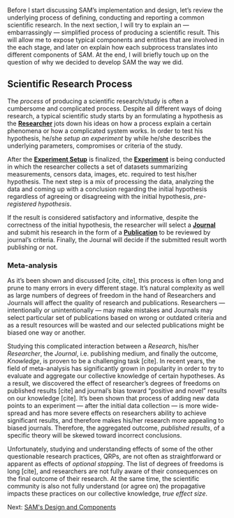 Before I start discussing SAM’s implementation and design, let’s review the underlying process of defining, conducting and reporting a common scientific research. In the next section, I will try to explain an — embarrassingly — simplified process of producing a scientific result. This will allow me to expose typical components and entities that are involved in the each stage, and later on explain how each subprocess translates into different components of SAM. At the end, I will briefly touch up on the question of why we decided to develop SAM the way we did.

## Scientific Research Process

The *process* of producing a scientific research/study is often a cumbersome and complicated process. Despite all different ways of doing research, a typical scientific study starts by an formulating a hypothesis as the [**Researcher**](Components.md#researcher) jots down his ideas on how a process explain a certain phenomena or how a complicated system works. In order to test his hypothesis, he/she *setup an experiment* by while he/she describes the underlying parameters, compromises or criteria of the study.

After the [**Experiment Setup**](Components.md#experiment-setup) is finalized, the [**Experiment**](Components.md#experiment) is being conducted in which the researcher collects a set of datasets summarizing measurements, censors data, images, etc. required to test his/her hypothesis. The next step is a mix of processing the data, analyzing the data and coming up with a conclusion regarding the initial hypothesis regardless of agreeing or disagreeing with the initial hypothesis, *pre-registered hypothesis*.

If the result is considered satisfactory and informative, despite the correctness of the initial hypothesis, the researcher will select a [**Journal**](Components.md#journal) and submit his research in the form of a [**Publication**](Components.md#submission) to be reviewed by journal’s criteria. Finally, the Journal will decide if the submitted result worth publishing or not. 

### Meta-analysis

As it’s been shown and discussed [cite, cite], this process is often long and prune to many errors in every different stage. It’s natural complexity as well as large numbers of degrees of freedom in the hand of Researchers and Journals will affect the quality of research and publications. Researchers —intentionally or unintentionally — may make mistakes and Journals may select particular set of publications based on wrong or outdated criteria and as a result resources will be wasted and our selected publications might be biased one way or another. 

Studying this complicated interaction between a *Research*, his/her *Researcher*, the *Journal*, i.e. publishing medium, and finally the outcome, *Knowledge*, is proven to be a challenging task [cite]. In recent years, the field of meta-analysis has significantly grown in popularity in order to try to evaluate and aggregate our collective knowledge of certain hypotheses. As a result, we discovered the effect of researcher’s degrees of freedoms on published results [cite] and journal’s bias toward “positive and novel” results on our knowledge [cite]. It’s been shown that process of adding new data points to an experiment — after the initial data collection — is more wide-spread and has more severe effects on researchers ability to achieve significant results, and therefore makes his/her research more appealing to biased journals. Therefore, the aggregated outcome, *published results*, of a specific theory will be skewed toward incorrect conclusions. 

Unfortunately, studying and understanding effects of some of the other questionable research practices, QRPs, are not often as straightforward or apparent as effects of *optional stopping*. The list of degrees of freedoms is long [cite], and researchers are not fully aware of their consequences on the final outcome of their research. At the same time, the scientific community is also not fully understand (or agree on) the propagative impacts these practices on our collective knowledge, *true effect size*.


Next: [SAM's Design and Components](Components.md)